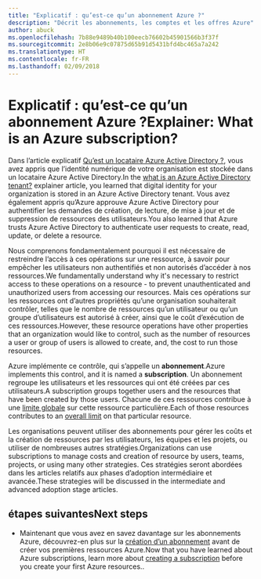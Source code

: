 ```yaml
---
title: "Explicatif : qu’est-ce qu’un abonnement Azure ?"
description: "Décrit les abonnements, les comptes et les offres Azure"
author: abuck
ms.openlocfilehash: 7b88e9489b40b100eecb76602b45901566b3f37f
ms.sourcegitcommit: 2e8b06e9c07875d65b91d5431bfd4bc465a7a242
ms.translationtype: HT
ms.contentlocale: fr-FR
ms.lasthandoff: 02/09/2018
---
```

# <a name="explainer-what-is-an-azure-subscription"></a><span data-ttu-id="3d321-103">Explicatif : qu’est-ce qu’un abonnement Azure ?</span><span class="sxs-lookup"><span data-stu-id="3d321-103">Explainer: What is an Azure subscription?</span></span>

<span data-ttu-id="3d321-104">Dans l’article explicatif [Qu’est un locataire Azure Active Directory ?](tenant-explainer.md), vous avez appris que l’identité numérique de votre organisation est stockée dans un locataire Azure Active Directory.</span><span class="sxs-lookup"><span data-stu-id="3d321-104">In the [what is an Azure Active Directory tenant?](tenant-explainer.md) explainer article, you learned that digital identity for your organization is stored in an Azure Active Directory tenant.</span></span> <span data-ttu-id="3d321-105">Vous avez également appris qu’Azure approuve Azure Active Directory pour authentifier les demandes de création, de lecture, de mise à jour et de suppression de ressources des utilisateurs.</span><span class="sxs-lookup"><span data-stu-id="3d321-105">You also learned that Azure trusts Azure Active Directory to authenticate user requests to create, read, update, or delete a resource.</span></span> 

<span data-ttu-id="3d321-106">Nous comprenons fondamentalement pourquoi il est nécessaire de restreindre l’accès à ces opérations sur une ressource, à savoir pour empêcher les utilisateurs non authentifiés et non autorisés d’accéder à nos ressources.</span><span class="sxs-lookup"><span data-stu-id="3d321-106">We fundamentally understand why it's necessary to restrict access to these operations on a resource - to prevent unauthenticated and unauthorized users from accessing our resources.</span></span> <span data-ttu-id="3d321-107">Mais ces opérations sur les ressources ont d’autres propriétés qu’une organisation souhaiterait contrôler, telles que le nombre de ressources qu’un utilisateur ou qu’un groupe d’utilisateurs est autorisé à créer, ainsi que le coût d’exécution de ces ressources.</span><span class="sxs-lookup"><span data-stu-id="3d321-107">However, these resource operations have other properties that an organization would like to control, such as the number of resources a user or group of users is allowed to create, and, the cost to run those resources.</span></span> 

<span data-ttu-id="3d321-108">Azure implémente ce contrôle, qui s’appelle un **abonnement**.</span><span class="sxs-lookup"><span data-stu-id="3d321-108">Azure implements this control, and it is named a **subscription**.</span></span> <span data-ttu-id="3d321-109">Un abonnement regroupe les utilisateurs et les ressources qui ont été créées par ces utilisateurs.</span><span class="sxs-lookup"><span data-stu-id="3d321-109">A subscription groups together users and the resources that have been created by those users.</span></span> <span data-ttu-id="3d321-110">Chacune de ces ressources contribue à une [limite globale][subscription-service-limits] sur cette ressource particulière.</span><span class="sxs-lookup"><span data-stu-id="3d321-110">Each of those resources contributes to an [overall limit][subscription-service-limits] on that particular resource.</span></span>

<span data-ttu-id="3d321-111">Les organisations peuvent utiliser des abonnements pour gérer les coûts et la création de ressources par les utilisateurs, les équipes et les projets, ou utiliser de nombreuses autres stratégies.</span><span class="sxs-lookup"><span data-stu-id="3d321-111">Organizations can use subscriptions to manage costs and creation of resource by users, teams, projects, or using many other strategies.</span></span> <span data-ttu-id="3d321-112">Ces stratégies seront abordées dans les articles relatifs aux phases d’adoption intermédiaire et avancée.</span><span class="sxs-lookup"><span data-stu-id="3d321-112">These strategies will be discussed in the intermediate and advanced adoption stage articles.</span></span> 

## <a name="next-steps"></a><span data-ttu-id="3d321-113">étapes suivantes</span><span class="sxs-lookup"><span data-stu-id="3d321-113">Next steps</span></span>

* <span data-ttu-id="3d321-114">Maintenant que vous avez en savez davantage sur les abonnements Azure, découvrez-en plus sur la [création d’un abonnement](subscription.md) avant de créer vos premières ressources Azure.</span><span class="sxs-lookup"><span data-stu-id="3d321-114">Now that you have learned about Azure subscriptions, learn more about [creating a subscription](subscription.md) before you create your first Azure resources..</span></span>

<!-- Links -->
[azure-get-started]: https://azure.microsoft.com/en-us/get-started/
[azure-offers]: https://azure.microsoft.com/en-us/support/legal/offer-details/
[azure-free-trial]: https://azure.microsoft.com/en-us/offers/ms-azr-0044p/
[azure-change-subscription-offer]: /azure/billing/billing-how-to-switch-azure-offer
[microsoft-account]: https://account.microsoft.com/account
[subscription-service-limits]: /azure/azure-subscription-service-limits
[docs-organizational-account]: https://docs.microsoft.com/en-us/azure/active-directory/sign-up-organization
